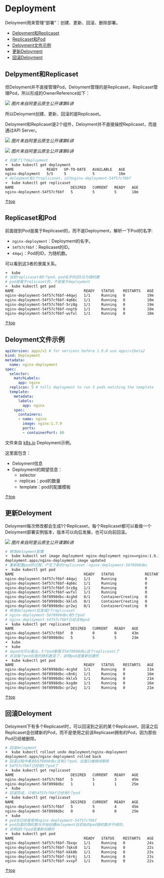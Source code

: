 Deployment
====


Deloyment用来管理“部署”：创建、更新、回滚、删除部署。

- [Delpyment和Replicaset](#Delpyment和Replicaset)
- [Replicaset和Pod](#Replicaset和Pod)
- [Deloyment文件示例](#Deloyment文件示例)
- [更新Deloyment](#更新Deloyment)
- [回滚Deloyment](#回滚Deloyment)

## Delpyment和Replicaset

但Deloyment并不直接管理Pod，Deloyment管理的是Replicaset，Replicaset管理Pod，所以形成的OwnerReference如下：

![](http://img.lessisbetter.site/k8s-deloyment-replicaset.png)
*图片来自阿里云原生公开课第6讲*

所以Deloyment创建、更新、回滚的是Replicaset。

Deloyment和Replicaset是2个组件，Deloyment并不直接操控Replicaset，而是通过API Server。

![](http://img.lessisbetter.site/k8s-deloyment-arch.png)
*图片来自阿里云原生公开课第6讲*

![](http://img.lessisbetter.site/k8s-replicaset-arch.png)
*图片来自阿里云原生公开课第6讲*

```sh
# 创建了1个deployment
➜  kube kubectl get deployment
NAME               READY   UP-TO-DATE   AVAILABLE   AGE
nginx-deployment   5/5     5            5           16m
# deloyment有1个replicaset，id为nginx-deployment-54f57cf6bf
➜  kube kubectl get replicaset
NAME                          DESIRED   CURRENT   READY   AGE
nginx-deployment-54f57cf6bf   5         5         5       18m
```
[↑top](#Deployment)

## Replicaset和Pod

前面提到Pod是属于Replicaset的，而不是Deployment，解析一下Pod的名字:

- `nginx-deployment`：Deployment的名字。
- `54f57cf6bf`：Replicaset的ID。
- `44qwj`：Pod的ID，为随机数。

可以看到这3者的隶属关系。

```sh
➜  kube
# 当前replicaset有5个pod，pod名字的后5位为随机数
# pod是属于relicaset的，不是属于deployment
➜  kube kubectl get pod
NAME                                READY   STATUS    RESTARTS   AGE
nginx-deployment-54f57cf6bf-44qwj   1/1     Running   0          19m
nginx-deployment-54f57cf6bf-4q66c   1/1     Running   0          18m
nginx-deployment-54f57cf6bf-5rz8g   1/1     Running   0          19m
nginx-deployment-54f57cf6bf-nnptb   1/1     Running   0          18m
nginx-deployment-54f57cf6bf-wvfxl   1/1     Running   0          18m
```
[↑top](#Deployment)

## Deloyment文件示例

```yaml
apiVersion: apps/v1 # for versions before 1.9.0 use apps/v1beta2
kind: Deployment
metadata:
  name: nginx-deployment
spec:
  selector:
    matchLabels:
      app: nginx
  replicas: 5 # tells deployment to run 5 pods matching the template
  template:
    metadata:
      labels:
        app: nginx
    spec:
      containers:
      - name: nginx
        image: nginx:1.7.9
        ports:
        - containerPort: 80
```
文件来自 [k8s.io](https://k8s.io/examples/application/deployment.yaml) Deployment示例。

这里面包含：
- Deloyment信息
- Deployment的期望信息：
    - selector
    - replicas：pod的数量
    - template：pod的配置模板

[↑top](#Deployment)

## 更新Deloyment

Deloyment每次修改都会生成1个Replicaset，每个Replicaset都可以看做一个Deloyment部署实例版本，版本可以向后发展，也可以向前回滚。

![](http://img.lessisbetter.site/k8s-deployment-update.png)
*图片来自阿里云原生公开课第6讲*

```sh
# 修改deloyment配置
➜  kube kubectl set image deployment nginx-deployment nginx=nginx:1.9.1
deployment.apps/nginx-deployment image updated
# 重新配置pod的过程，产生了新的replicaset：nginx-deployment-56f8998dbc
➜  kube kubectl get pod
NAME                                READY   STATUS              RESTARTS   AGE
nginx-deployment-54f57cf6bf-44qwj   1/1     Running             0          21m
nginx-deployment-54f57cf6bf-4q66c   1/1     Running             0          20m
nginx-deployment-54f57cf6bf-5rz8g   1/1     Running             0          21m
nginx-deployment-54f57cf6bf-wvfxl   1/1     Running             0          20m
nginx-deployment-56f8998dbc-4cghd   0/1     ContainerCreating   0          63s
nginx-deployment-56f8998dbc-kklx5   0/1     ContainerCreating   0          63s
nginx-deployment-56f8998dbc-pr2wj   0/1     ContainerCreating   0          63s
# 修改deloyment后变成2个replicaset
# nginx-deployment-56f8998dbc有5个pod
# nginx-deployment-54f57cf6bf已经没有pod
➜  kube kubectl get replicaset
NAME                          DESIRED   CURRENT   READY   AGE
nginx-deployment-54f57cf6bf   0         0         0       43m
nginx-deployment-56f8998dbc   5         5         5       23m
➜  kube
➜  kube
# 从pod也可以看出，5个pod都属于56f8998dbc这个replicaset了
# 并且每个pod后面的随机数变了，说明pod是重新创建的
➜  kube kubectl get pod
NAME                                READY   STATUS    RESTARTS   AGE
nginx-deployment-56f8998dbc-4cghd   1/1     Running   0          21m
nginx-deployment-56f8998dbc-c8n6j   1/1     Running   0          16m
nginx-deployment-56f8998dbc-kklx5   1/1     Running   0          21m
nginx-deployment-56f8998dbc-ksgdm   1/1     Running   0          16m
nginx-deployment-56f8998dbc-pr2wj   1/1     Running   0          21m
```

[↑top](#Deployment)

## 回滚Deloyment

Deloyment下有多个Replicaset时，可以回滚到之前的某个Replicaset，回滚之后Replicaset会创建新的Pod，而不是使用之前该Replicaset拥有的Pod，因为那些Pod已经被删除。

```sh
# 回滚deloyment
➜  kube kubectl rollout undo deployment/nginx-deployment
deployment.apps/nginx-deployment rolled back
# 回滚过程中看到56f8998dbc还有1个pod，后面已被继续删除
# 54f57cf6bf已经有5个pod了
➜  kube kubectl get replicaset
NAME                          DESIRED   CURRENT   READY   AGE
nginx-deployment-54f57cf6bf   5         5         3       45m
nginx-deployment-56f8998dbc   1         1         1       25m
➜  kube
# 回滚完成，只有54f57cf6bf已经有5个pod
➜  kube kubectl get replicaset
NAME                          DESIRED   CURRENT   READY   AGE
nginx-deployment-54f57cf6bf   5         5         4       45m
nginx-deployment-56f8998dbc   0         0         0       25m
➜  kube
# pod也已经是使用nginx-deployment-54f57cf6bf
# pod后面的随机数与开始创建deloyment后初始的pod随机数并不相同，
# 说明这5个pod是重新创建的
➜  kube kubectl get pod
NAME                                READY   STATUS    RESTARTS   AGE
nginx-deployment-54f57cf6bf-7bxqv   1/1     Running   0          24s
nginx-deployment-54f57cf6bf-7qks8   1/1     Running   0          22s
nginx-deployment-54f57cf6bf-kkk8b   1/1     Running   0          23s
nginx-deployment-54f57cf6bf-l6r6j   1/1     Running   0          23s
nginx-deployment-54f57cf6bf-xvxpf   1/1     Running   0          22s
```

[↑top](#Deployment)